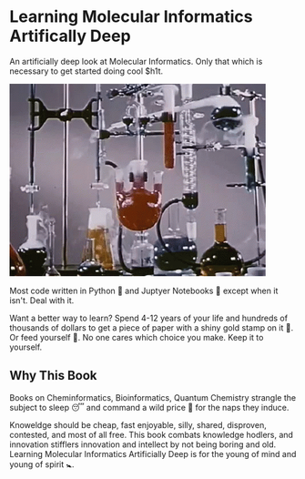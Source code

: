 # Learning Molecular Informatics Artifically Deep

An artificially deep look at Molecular Informatics. Only that which is necessary to get started doing cool $h1t. 

![chemistry](chemistry.gif)

Most code written in Python 🐍 and Juptyer Notebooks 📓 except when it isn't. Deal with it. 

Want a better way to learn? Spend 4-12 years of your life and hundreds of thousands of dollars to get a piece of paper with a shiny gold stamp on it 🥇. Or feed yourself 🍼. No one cares which choice you make. Keep it to yourself.

## Why This Book

Books on Cheminformatics, Bioinformatics, Quantum Chemistry strangle the subject to sleep 😴 and command a wild price 🤑 for the naps they induce. 

Knoweldge should be cheap, fast enjoyable, silly, shared, disproven, contested, and most of all free. This book combats knowledge hodlers, and innovation stifflers innovation and intellect by not being boring and old. Learning Molecular Informatics Artificially Deep is for the young of mind and young of spirit 🚼. 
